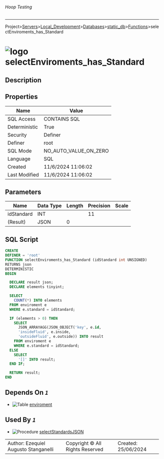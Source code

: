###### Hoop Testing
___
Project>[Servers](../../../../Servers.md)>[Local_Development](../../../Local_Development.md)>[Databases](../../Databases.md)>[static_db](../static_db.md)>[Functions](Functions.md)>selectEnviroments_has_Standard


# ![logo](../../../../../Images/function64.svg) selectEnviroments_has_Standard

## <a name="#Description"></a>Description
> 
## <a name="#Properties"></a>Properties
|Name|Value|
|---|---|
|SQL Access|CONTAINS SQL|
|Deterministic|True|
|Security|Definer|
|Definer|root|
|SQL Mode|NO_AUTO_VALUE_ON_ZERO|
|Language|SQL|
|Created|11/6/2024 11:06:02|
|Last Modified|11/6/2024 11:06:02|


## <a name="#Parameters"></a>Parameters
|Name|Data Type|Length|Precision|Scale|
|---|---|---|---|---|
|idStandard|INT||11||
|(Result)|JSON|0|||

## <a name="#SqlScript"></a>SQL Script
```SQL
CREATE
DEFINER = 'root'
FUNCTION selectEnviroments_has_Standard (idStandard int UNSIGNED)
RETURNS json
DETERMINISTIC
BEGIN

  DECLARE result json;
  DECLARE elements tinyint;

  SELECT
    COUNT(*) INTO elements
  FROM enviroment e
  WHERE e.standard = idStandard;

  IF (elements > 0) THEN
    SELECT
      JSON_ARRAYAGG(JSON_OBJECT('key', e.id,
      'insideFluid', e.inside,
      'outsideFluid', e.outside)) INTO result
    FROM enviroment e
    WHERE e.standard = idStandard;
  ELSE
    SELECT
      '[]' INTO result;
  END IF;

  RETURN result;
END
```

## <a name="#DependsOn"></a>Depends On _`1`_
- ![Table](../../../../../Images/table.svg) [enviroment](../Tables/enviroment.md)


## <a name="#UsedBy"></a>Used By _`1`_
- ![Procedure](../../../../../Images/procedure.svg) [selectStandardsJSON](../Procedures/selectStandardsJSON.md)


||||
|---|---|---|
|Author: Ezequiel Augusto Stanganelli|Copyright © All Rights Reserved|Created: 25/06/2024|